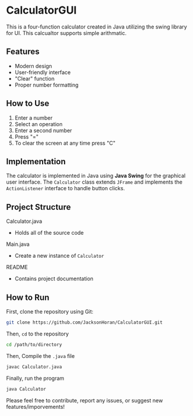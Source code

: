 # CalculatorGUI
This is a four-function calculator created in Java utilizing the swing library for UI. This calcualtor supports simple arithmatic.

## Features
- Modern design
- User-friendly interface  
- "Clear" function  
- Proper number formatting

## How to Use
1. Enter a number
2. Select an operation
3. Enter a second number
4. Press "="
5. To clear the screen at any time press "C"

## Implementation
The calculator is implemented in Java using **Java Swing** for the graphical user interface. The `Calculator` class extends `JFrame` and implements the `ActionListener` interface to handle button clicks.  

## Project Structure
Calculator.java
- Holds all of the source code

Main.java
- Create a new instance of `Calculator`
  
README
- Contains project documentation

## How to Run

First, clone the repository using Git:

```sh
git clone https://github.com/JacksonHoran/CalculatorGUI.git
```
Then, `cd` to the repository 

```sh
cd /path/to/directory
```

Then, Compile the `.java` file

```sh
javac Calculator.java
```
Finally, run the program

```sh
java Calculator
```

Please feel free to contribute, report any issues, or suggest new features/imporvements!
